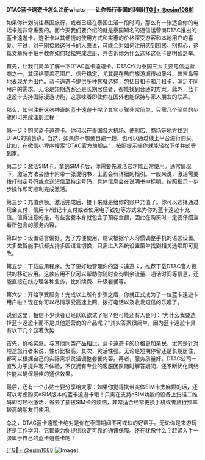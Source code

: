 **DTAC蓝卡遠遊卡怎么注册whats——让你畅行泰国的利器[[TG💪+ @esim1088](https://t.me/s/esim1088)]**

如果你计划前往泰国旅行，或者已经在泰国生活一段时间，那么有一张适合你的电话卡是非常重要的。而今天我们要介绍的就是泰国知名的通信运营商DTAC推出的蓝卡遠遊卡。这张卡以其便捷的使用方式和实惠的价格深受游客和本地用户的喜爱。不过，对于刚接触这张卡的人来说，可能会对如何注册感到困惑。别担心，这篇文章将手把手教你如何轻松完成注册，并告诉你为什么选择这张卡是明智之举。

首先，让我们简单了解一下DTAC蓝卡遠遊卡。DTAC作为泰国三大主要电信运营商之一，其网络覆盖范围广、信号稳定，尤其是在热门旅游城市如曼谷、普吉岛等地表现尤为出色。蓝卡遠遊卡提供多种套餐选择，包括日租卡和月租卡，满足不同用户的需求。无论是短期游客还是长期居住者，都能找到合适的方案。此外，蓝卡遠遊卡支持国际漫游功能，这意味着即使你在国外也能保持与家人朋友的联系。

那么，如何注册这张神奇的蓝卡遠遊卡呢？其实步骤非常简单，只需几个简单的步骤即可完成注册过程：

第一步：购买蓝卡遠遊卡。你可以在泰国各大机场、便利店、商场等地方找到DTAC的销售点。当然，如果你不想亲自跑一趟，也可以通过线上平台进行购买。比如，在微信小程序搜索“DTAC官方旗舰店”，按照提示操作就能轻松下单并邮寄到家。

第二步：激活SIM卡。拿到SIM卡后，你需要先激活它才能正常使用。通常情况下，激活方法会随卡附带一张说明书，上面会有详细的指引。一般来说，激活需要拨打指定号码或发送短信至特定号码，具体信息会在说明书中标明。按照指示一步步操作即可顺利完成激活。

第三步：充值余额。激活完成后，接下来就是给你的账户充值了。你可以选择通过现金支付、信用卡/借记卡支付或者使用电子钱包等方式来为你的蓝卡遠遊卡充值。值得注意的是，有些套餐本身就包含了预存金额，因此在购买时一定要仔细查看所包含的服务内容。

第四步：设置语言偏好。为了方便使用，建议根据个人习惯调整手机的语言设置。大多数智能手机都支持多国语言切换，只需进入系统设置菜单找到相关选项即可更改。

第五步：下载应用程序。为了更好地管理你的蓝卡遠遊卡，推荐下载DTAC官方提供的移动应用。这款应用不仅可以帮助你随时查询剩余流量、通话时间等信息，还能直接在线办理各种业务，比如续费、升级套餐等。

第六步：开始享受服务！完成以上所有步骤之后，你就正式成为了一位蓝卡遠遊卡用户啦！现在你可以尽情享受高速上网、拨打电话以及收发短信的乐趣了。

说到这里，相信不少读者已经跃跃欲试了吧？但可能还有人会问：“为什么我要选择蓝卡遠遊卡而不是其他运营商的产品呢？”其实答案很简单，因为蓝卡遠遊卡具有以下几个显著优势：

首先，价格实惠。与其他同类产品相比，蓝卡遠遊卡的价格更加亲民，尤其是针对短途旅行者来说，性价比极高。其次，灵活性强。无论是短期停留还是长期居住，都可以根据自己的实际需求灵活调整套餐内容。再者，服务质量好。DTAC公司一直致力于提升客户体验，不仅拥有专业的客服团队随时解答疑问，还不断优化网络性能以确保最佳的通信效果。

最后，还有一个小贴士要分享给大家：如果你觉得携带实体SIM卡太麻烦的话，还可以考虑购买eSIM版本的蓝卡遠遊卡哦！只需在支持eSIM功能的设备上扫描二维码即可轻松激活，省去了插拔SIM卡的烦恼，非常适合经常更换手机或者旅行频率较高的朋友们使用。

总之，DTAC蓝卡遠遊卡绝对是你在泰国期间不可或缺的好帮手。无论你是来游玩还是工作学习，它都能为你提供稳定可靠的通讯保障。还在犹豫什么？赶紧入手一张属于自己的蓝卡遠遊卡吧！

[[TG💪+ @esim1088](https://t.me/s/esim1088) ![Image](https://i.postimg.cc/4NQfJmqS/Snipaste-2025-05-13-00-14-12.png)]
